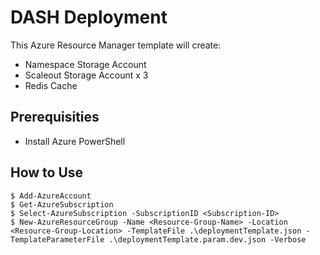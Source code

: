 # DASH Deployment

This Azure Resource Manager template will create:

* Namespace Storage Account
* Scaleout Storage Account x 3
* Redis Cache


## Prerequisities

* Install Azure PowerShell

## How to Use


```
$ Add-AzureAccount
$ Get-AzureSubscription
$ Select-AzureSubscription -SubscriptionID <Subscription-ID>
$ New-AzureResourceGroup -Name <Resource-Group-Name> -Location <Resource-Group-Location> -TemplateFile .\deploymentTemplate.json -TemplateParameterFile .\deploymentTemplate.param.dev.json -Verbose
```